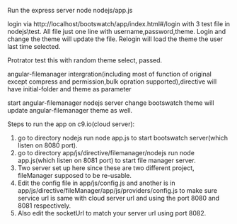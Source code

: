 Run the express server 
node nodejs/app.js

login via http://localhost/bootswatch/app/index.html#/login with 3 test file in nodejs\test. All file just one line with username,password,theme. Login and change the theme will update the file. Relogin will load the theme the user last time selected.

Protrator test this with random theme select, passed.

angular-filemanager intergration(including most of function of original except compress and permission,bulk opration supported),directive will have initial-folder and theme as parameter

start angular-filemanager nodejs server  change bootswatch theme will update angular-filemanager theme as well.

Steps to run the app on c9.io(cloud server):
1. go to directory nodejs run node app.js to start bootswatch server(which listen on 8080 port).  
2. go to directory app/js/directive/filemanager/nodejs run node app.js(which listen on 8081 port) to start file manager server.  
3. Two server set up here since these are two different project, fileManager supposed to be re-usable.  
4. Edit the config file in app/js/config.js and another is in app/js/directive/fileManager/app/js/providers/config.js to make sure service url is same with cloud server url and using the port 8080 and 8081 respectively.  
5. Also edit the socketUrl to match your server url using port 8082.  